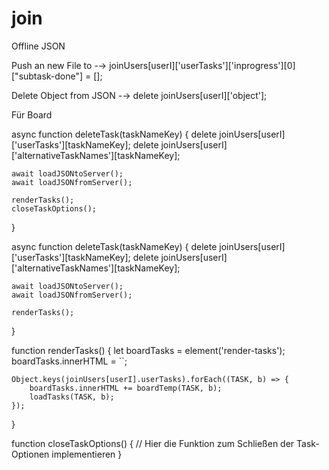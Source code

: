 # join

Offline JSON

Push an new File to -→
joinUsers[userI]['userTasks']['inprogress'][0]["subtask-done"] = [];

Delete Object from JSON -→
delete joinUsers[userI]['object'];


Für Board

async function deleteTask(taskNameKey) {
    delete joinUsers[userI]['userTasks'][taskNameKey];
    delete joinUsers[userI]['alternativeTaskNames'][taskNameKey];

    await loadJSONtoServer();
    await loadJSONfromServer();

    renderTasks();
    closeTaskOptions();
}


async function deleteTask(taskNameKey) {
    delete joinUsers[userI]['userTasks'][taskNameKey];
    delete joinUsers[userI]['alternativeTaskNames'][taskNameKey];

    await loadJSONtoServer();
    await loadJSONfromServer();

    renderTasks();
}

function renderTasks() {
    let boardTasks = element('render-tasks');
    boardTasks.innerHTML = ``;

    Object.keys(joinUsers[userI].userTasks).forEach((TASK, b) => {
        boardTasks.innerHTML += boardTemp(TASK, b);
        loadTasks(TASK, b);
    });
}

function closeTaskOptions() {
    // Hier die Funktion zum Schließen der Task-Optionen implementieren
}